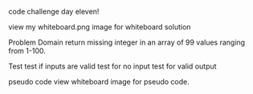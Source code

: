 code challenge day eleven!


view my whiteboard.png image for whiteboard solution


Problem Domain
return missing integer in an array of 99 values ranging from 1-100.

Test
test if inputs are valid
test for no input
test for valid output

pseudo code
view whiteboard image for pseudo code.








